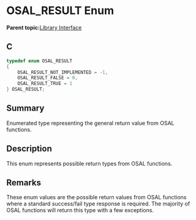 # OSAL\_RESULT Enum

**Parent topic:**[Library Interface](GUID-2729150D-D502-4BC4-BB41-653718EF531C.md)

## C

```c
typedef enum OSAL_RESULT
{
    OSAL_RESULT_NOT_IMPLEMENTED = -1,
    OSAL_RESULT_FALSE = 0,
    OSAL_RESULT_TRUE = 1
} OSAL_RESULT;
```

## Summary

Enumerated type representing the general return value from OSAL functions.

## Description

This enum represents possible return types from OSAL functions.

## Remarks

These enum values are the possible return values from OSAL functions where a standard success/fail type response is required. The majority of OSAL functions will return this type with a few exceptions.

